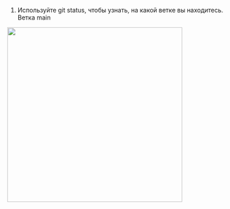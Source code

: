 1.	Используйте git status, чтобы узнать, на какой ветке вы находитесь.
Ветка main
<img src="img/screen1.png" width ="400">  